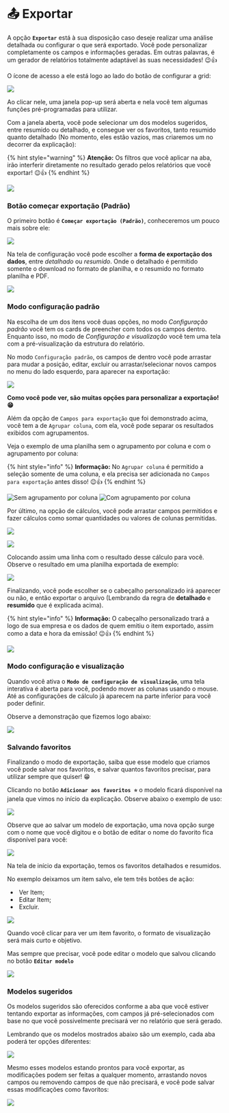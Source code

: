 # 📤 Exportar

A opção **`Exportar`** está à sua disposição caso deseje realizar uma análise detalhada ou configurar o que será exportado. Você pode personalizar completamente os campos e informações geradas. Em outras palavras, é um gerador de relatórios totalmente adaptável às suas necessidades! 😉👍

O ícone de acesso a ele está logo ao lado do botão de configurar a grid:

![](/erp-v2/assets/exportar_aba_vendas.png)

Ao clicar nele, uma janela pop-up será aberta e nela você tem algumas funções pré-programadas para utilizar.

Com a janela aberta, você pode selecionar um dos modelos sugeridos, entre resumido ou detalhado, e consegue ver os favoritos, tanto resumido quanto detalhado (No momento, eles estão vazios, mas criaremos um no decorrer da explicação):

{% hint style="warning" %}
**Atenção:** Os filtros que você aplicar na aba, irão interferir diretamente no resultado gerado pelos relatórios que você exportar!  😉👍
{% endhint %}

![](/erp-v2/assets/exportar_aba_vendas_janela.png)

### Botão começar exportação (Padrão) 

O primeiro botão é **`Começar exportação (Padrão)`**, conheceremos um pouco mais sobre ele:

![](/erp-v2/assets/exportar_aba_vendas_janela.gif)

Na tela de configuração você pode escolher a **forma de exportação dos dados**, entre *detalhado* ou *resumido*. Onde o detalhado é permitido somente o download no formato de planilha, e o resumido no formato planilha e PDF.

![](/erp-v2/assets/exportar_aba_vendas_plan_pdf.gif)

### Modo configuração padrão

Na escolha de um dos itens você duas opções, no modo *Configuração padrão* você tem os cards de preencher com todos os campos dentro. Enquanto isso, no modo de *Configuração e visualização* você tem uma tela com a pré-visualização da estrutura do relatório.

No modo `Configuração padrão`, os campos de dentro você pode arrastar para mudar a posição, editar, excluir ou arrastar/selecionar novos campos no menu do lado esquerdo, para aparecer na exportação:

![](/erp-v2/assets/exportar_aba_config_padrao.gif)

**Como você pode ver, são muitas opções para personalizar a exportação! 😁**

Além da opção de `Campos para exportação` que foi demonstrado acima, você tem a de `Agrupar coluna`, com ela, você pode separar os resultados exibidos com agrupamentos.

Veja o exemplo de uma planilha sem o agrupamento por coluna e com o agrupamento por coluna:

{% hint style="info" %}
**Informação:** No `Agrupar coluna` é permitido a seleção somente de uma coluna, e ela precisa ser adicionada no `Campos para exportação` antes disso!  😉👍
{% endhint %}

![Sem agrupamento por coluna](/erp-v2/assets/exportar_aba_plan_padrao.png)
![Com agrupamento por coluna](/erp-v2/assets/exportar_aba_plan_agrupar.png)

Por último, na opção de cálculos, você pode arrastar campos permitidos e fazer cálculos como somar quantidades ou valores de colunas permitidas.

![](/erp-v2/assets/exportar_aba_plan_calc.png)

![](/erp-v2/assets/exportar_aba_plan_calc.gif)

Colocando assim uma linha com o resultado desse cálculo para você. Observe o resultado em uma planilha exportada de exemplo:

![](/erp-v2/assets/exportar_aba_plan_calculo.png)

Finalizando, você pode escolher se o cabeçalho personalizado irá aparecer ou não, e então exportar o arquivo (Lembrando da regra de **detalhado** e **resumido** que é explicada acima).

{% hint style="info" %}
**Informação:** O cabeçalho personalizado trará a logo de sua empresa e os dados de quem emitiu o item exportado, assim como a data e hora da emissão!  😉👍
{% endhint %}

![](/erp-v2/assets/exportar_aba_calc_exportar.gif)

### Modo configuração e visualização

Quando você ativa o **`Modo de configuração de visualização`**, uma tela interativa é aberta para você, podendo mover as colunas usando o mouse. Até as configurações de cálculo já aparecem na parte inferior  para você poder definir.

Observe a demonstração que fizemos logo abaixo:

![](/erp-v2/assets/exportar_aba_modo_visual.gif)

### Salvando favoritos

Finalizando o modo de exportação, saiba que esse modelo que criamos você pode salvar nos favoritos, e salvar quantos favoritos precisar, para utilizar sempre que quiser! 😁

Clicando no botão **`Adicionar aos favoritos ⭐`** o modelo ficará disponível na janela que vimos no início da explicação. Observe abaixo o exemplo de uso:

![](/erp-v2/assets/exportar_aba_salvar_fav.gif)

Observe que ao salvar um modelo de exportação, uma nova opção surge com o nome que você digitou e o botão de editar o nome do favorito fica disponível para você:

![](/erp-v2/assets/exportar_edit_nome.png)

Na tela de início da exportação, temos os favoritos detalhados e resumidos. 

No exemplo deixamos um item salvo, ele tem três botões de ação:

- <img src="/erp-v2/assets/icon_ver_item.png" alt="" data-size="line"> Ver Item;
- <img src="/erp-v2/assets/icon_editar_item.png" alt="" data-size="line"> Editar Item;
- <img src="/erp-v2/assets/icon_excluir.png" alt="" data-size="line"> Excluir.

![](/erp-v2/assets/exportar_favoritos.png)

Quando você clicar para ver um item favorito, o formato de visualização será mais curto e objetivo.

Mas sempre que precisar, você pode editar o modelo que salvou clicando no botão **`Editar modelo`**

![](/erp-v2/assets/exportar_favoritos_editar.png)

### Modelos sugeridos

Os modelos sugeridos são oferecidos conforme a aba que você estiver tentando exportar as informações, com campos já pré-selecionados com base no que você possivelmente precisará ver no relatório que será gerado. 

Lembrando que os modelos mostrados abaixo são um exemplo, cada aba poderá ter opções diferentes:

![](/erp-v2/assets/exportar_aba_modelo_sugestao.png)

Mesmo esses modelos estando prontos para você exportar, as modificações podem ser feitas a qualquer momento, arrastando novos campos ou removendo campos de que não precisará, e você pode salvar essas modificações como favoritos:

![](/erp-v2/assets/exportar_aba_editar_modelo.gif)